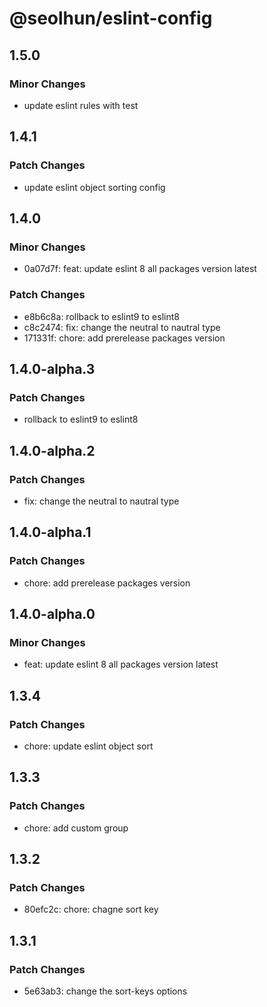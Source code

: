 # @seolhun/eslint-config

## 1.5.0

### Minor Changes

- update eslint rules with test

## 1.4.1

### Patch Changes

- update eslint object sorting config

## 1.4.0

### Minor Changes

- 0a07d7f: feat: update eslint 8 all packages version latest

### Patch Changes

- e8b6c8a: rollback to eslint9 to eslint8
- c8c2474: fix: change the neutral to nautral type
- 171331f: chore: add prerelease packages version

## 1.4.0-alpha.3

### Patch Changes

- rollback to eslint9 to eslint8

## 1.4.0-alpha.2

### Patch Changes

- fix: change the neutral to nautral type

## 1.4.0-alpha.1

### Patch Changes

- chore: add prerelease packages version

## 1.4.0-alpha.0

### Minor Changes

- feat: update eslint 8 all packages version latest

## 1.3.4

### Patch Changes

- chore: update eslint object sort

## 1.3.3

### Patch Changes

- chore: add custom group

## 1.3.2

### Patch Changes

- 80efc2c: chore: chagne sort key

## 1.3.1

### Patch Changes

- 5e63ab3: change the sort-keys options
